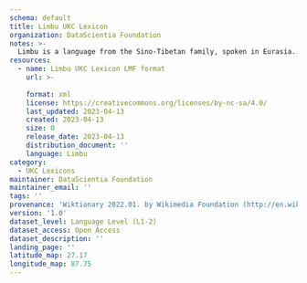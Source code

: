 ```yaml
---
schema: default
title: Limbu UKC Lexicon
organization: DataScientia Foundation
notes: >-
  Limbu is a language from the Sino-Tibetan family, spoken in Eurasia. The UKC Lexicon of Limbu is represented as a lexico-semantic network. It consists of words, word senses, synsets, as well as sense-level and synset-level relationships.
resources:
  - name: Limbu UKC Lexicon LMF format
    url: >-
      
    format: xml
    license: https://creativecommons.org/licenses/by-nc-sa/4.0/
    last_updated: 2023-04-13
    created: 2023-04-13
    size: 0
    release_date: 2023-04-13
    distribution_document: ''
    language: Limbu
category:
  - UKC Lexicons
maintainer: DataScientia Foundation
maintainer_email: ''
tags: ''
provenance: 'Wiktionary 2022.01. by Wikimedia Foundation (http://en.wiktionary.org); Princeton WordNet 2.1 by Princeton University (https://wordnet.princeton.edu)'
version: '1.0'
dataset_level: Language Level (L1-2)
dataset_access: Open Access
dataset_description: ''
landing_page: ''
latitude_map: 27.17
longitude_map: 87.75
---
```

